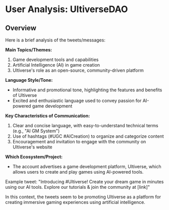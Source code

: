 # User Analysis: UltiverseDAO

## Overview

Here is a brief analysis of the tweets/messages:

**Main Topics/Themes:**

1. Game development tools and capabilities
2. Artificial Intelligence (AI) in game creation
3. Ultiverse's role as an open-source, community-driven platform

**Language Style/Tone:**

* Informative and promotional tone, highlighting the features and benefits of Ultiverse
* Excited and enthusiastic language used to convey passion for AI-powered game development

**Key Characteristics of Communication:**

1. Clear and concise language, with easy-to-understand technical terms (e.g., "AI GM System")
2. Use of hashtags (#UGC #AICreation) to organize and categorize content
3. Encouragement and invitation to engage with the community on Ultiverse's website

**Which Ecosystem/Project:**

* The account advertises a game development platform, Ultiverse, which allows users to create and play games using AI-powered tools.

Example tweet:
"Introducing #Ultiverse! Create your dream game in minutes using our AI tools. Explore our tutorials & join the community at [link]"

In this context, the tweets seem to be promoting Ultiverse as a platform for creating immersive gaming experiences using artificial intelligence.